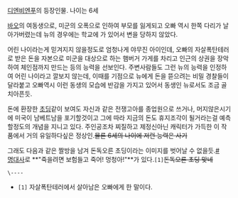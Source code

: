 [디엔비엔푸](%EB%94%94%EC%97%94%EB%B9%84%EC%97%94%ED%91%B8.md)의 등장인물. 나이는 6세

[바오](%EB%B0%94%EC%98%A4%28%EB%94%94%EC%97%94%EB%B9%84%EC%97%94%ED%91%B8%29.md)의 여동생으로, 미군의 오폭으로 인하여 부모를 잃게되고 오빠 역시 한쪽 다리가 날아가버렸는데 뉴의 경우에는 학교에 가 있어서 변을
당하지 않았다.

어린 나이라는게 믿겨지지 않을정도로 엄청나게 야무진 아이인데, 오빠의 자살폭탄테러로 받은 돈을 자본으로 미군을 대상으로 하는 햄버거 가게를
차리고 인근의 상권을 장악하여 체인점까지 만드는 등의 능력을 선보인다. 주변사람들도 그런 뉴의 능력을 인정하여 어린 나이라고 깔보지 않는데,
이때를 기점으로 뉴에게 돈을 뜯으려는 비밀 경찰들이 달라붙고 오빠역시 이런 동생의 모습에 반감을 가지고 있어서 동생인 뉴로서도 조금
골치아픈듯.

돈에 환장한 [초딩](%EC%B4%88%EB%94%A9.md)같이 보여도 자신과 같은 전쟁고아를 종업원으로 쓰거나, 머지않은시기에
미국이 남베트남을 포기할것이고 그에 따라 지금의 돈도 휴지조각이 될거라는걸 예측할정도의 개념을 지니고 있다. 주인공조차 찌질하고 제정신아닌
캐릭터가 가득한 이 작품에서 거의 유일하다싶은 정상인.<del>물론 6세의 나이에 저런 능력은 사기</del>

그래도 다음과 같은 짤방을 남겨 돈독오른 초딩이라는 이미지를 벗어날 수
없을듯.[#](http://lodong2.egloos.com/4420968)  
[명대사](%EB%AA%85%EB%8C%80%EC%82%AC.md)로 **"죽을려면 보험들고 죽어! 멍청아!"**가
있다.`[1]`<del>돈독오른 초딩 맞네</del>  

`\----`

  * `[1]` 자살폭탄테러에서 살아남은 오빠에게 한 말이다.

